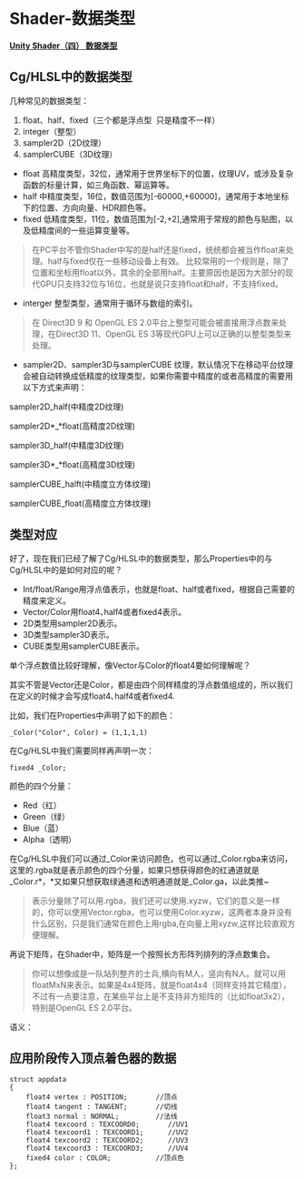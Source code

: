 # Shader-数据类型

**[Unity Shader（四） 数据类型](https://blog.csdn.net/qq_39091751/article/details/105035654)**

## Cg/HLSL中的数据类型

几种常见的数据类型：

1. float、half、fixed（三个都是浮点型  只是精度不一样）
2. integer（整型）
3. sampler2D（2D纹理）
4. samplerCUBE（3D纹理）

+ float 高精度类型，32位，通常用于世界坐标下的位置，纹理UV，或涉及复杂函数的标量计算，如三角函数、幂运算等。
+ half 中精度类型，16位，数值范围为[-60000,+60000]，通常用于本地坐标下的位置、方向向量、HDR颜色等。
+ fixed 低精度类型，11位，数值范围为[-2,+2],通常用于常规的颜色与贴图，以及低精度间的一些运算变量等。

> 在PC平台不管你Shader中写的是half还是fixed，统统都会被当作float来处理。half与fixed仅在一些移动设备上有效。
> 比较常用的一个规则是，除了位置和坐标用float以外，其余的全部用half。主要原因也是因为大部分的现代GPU只支持32位与16位，也就是说只支持float和half，不支持fixed。

+ interger 整型类型，通常用于循环与数组的索引。

> 在 Direct3D 9 和 OpenGL ES 2.0平台上整型可能会被直接用浮点数来处理，在Direct3D 11、OpenGL ES 3等现代GPU上可以正确的以整型类型来处理。

+ sampler2D、sampler3D与samplerCUBE 纹理，默认情况下在移动平台纹理会被自动转换成低精度的纹理类型，如果你需要中精度的或者高精度的需要用以下方式来声明：

sampler2D\_half(中精度2D纹理)

sampler2D*\_*float(高精度2D纹理)

sampler3D\_half(中精度3D纹理)

sampler3D*\_*float(高精度3D纹理)

samplerCUBE\_halft(中精度立方体纹理)

samplerCUBE\_float(高精度立方体纹理)

## 类型对应

好了，现在我们已经了解了Cg/HLSL中的数据类型，那么Properties中的与Cg/HLSL中的是如何对应的呢？

+ Int/float/Range用浮点值表示，也就是float、half或者fixed，根据自己需要的精度来定义。
+ Vector/Color用float4､half4或者fixed4表示。
+ 2D类型用sampler2D表示。
+ 3D类型sampler3D表示。
+ CUBE类型用samplerCUBE表示。

单个浮点数值比较好理解，像Vector与Color的float4要如何理解呢？

其实不管是Vector还是Color，都是由四个同样精度的浮点数值组成的，所以我们在定义的时候才会写成float4､half4或者fixed4.

比如，我们在Properties中声明了如下的颜色：

```auto
_Color("Color", Color) = (1,1,1,1)
```

在Cg/HLSL中我们需要同样再声明一次：

```auto
fixed4 _Color;
```

颜色的四个分量：

+ Red（红）
+ Green（绿）
+ Blue（蓝）
+ Alpha（透明）

在Cg/HLSL中我们可以通过\_Color来访问颜色，也可以通过\_Color.rgba来访问，这里的.rgba就是表示颜色的四个分量，如果只想获得颜色的红通道就是\_Color.r*，*又如果只想获取绿通道和透明通道就是\_Color.ga，以此类推~

> 表示分量除了可以用.rgba，我们还可以使用.xyzw，它们的意义是一样的，你可以使用Vector.rgba，也可以使用Color.xyzw，这两者本身并没有什么区别，只是我们通常在颜色上用rgba,在向量上用xyzw,这样比较直观方便理解。

再说下矩阵，在Shader中，矩阵是一个按照长方形阵列排列的浮点数集合。

> 你可以想像成是一队站列整齐的士兵,横向有M人，竖向有N人。就可以用floatMxN来表示。如果是4x4矩阵，就是float4x4（同样支持其它精度），不过有一点要注意，在某些平台上是不支持非方矩阵的（比如float3x2），特别是OpenGL ES 2.0平台。

语义：

## 应用阶段传入顶点着色器的数据

```auto
struct appdata
{
	float4 vertex : POSITION;		//顶点
	float4 tangent : TANGENT;		//切线
	float3 normal : NORMAL;			//法线
	float4 texcoord : TEXCOORD0;	   //UV1
	float4 texcoord1 : TEXCOORD1;	   //UV2
	float4 texcoord2 : TEXCOORD2;	   //UV3
	float4 texcoord3 : TEXCOORD3;	   //UV4
	fixed4 color : COLOR;			//顶点色
};
```
